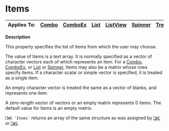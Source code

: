 




<h1 class="heading"><span class="name">Items</span></h1>

| Applies To: | [Combo](./combo.md) | [ComboEx](./comboex.md) | [List](./list.md) | [ListView](./listview.md) | [Spinner](./spinner.md) | [TreeView](./treeview.md) |
| --- | --- | --- | --- | --- | --- | ---  |


**Description**


This property specifies the list of items from which the user may choose.


The value of Items is a text array. It is normally specified as a vector of character vectors each of which represents an item. For a [Combo](./combo.md), [ComboEx](./comboex.md), or [List](./list.md) or [Spinner](./spinner.md), Items may also be a matrix whose rows specify items. If a character scalar or simple vector is specified, it is treated as a single item.


An empty character vector is treated the same as a vector of blanks, and represents one item.


A zero-length vector of vectors or an empty matrix represents 0 items. The default value for Items is an empty matrix.


`⎕WG 'Items'` returns an array of the same structure as was assigned by [`⎕WC`](../../Language/System%20Functions/wc.htm) or [`⎕WS`](../../Language/System%20Functions/ws.htm).




